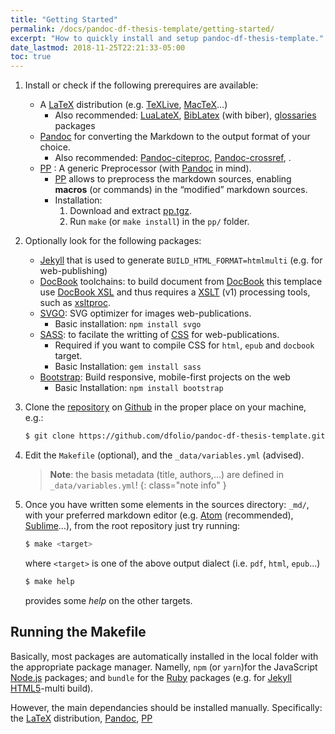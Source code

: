 ```yaml
---
title: "Getting Started"
permalink: /docs/pandoc-df-thesis-template/getting-started/
excerpt: "How to quickly install and setup pandoc-df-thesis-template."
date_lastmod: 2018-11-25T22:21:33-05:00
toc: true
---
```



1. Install or check if the following prerequires are available:
   - A [LaTeX] distribution (e.g. [TeXLive](http://www.tug.org/texlive/), [MacTeX](https://tug.org/mactex/)…)
     - Also recommended: [LuaLateX](http://www.luatex.org/), [BibLatex](https://github.com/plk/biblatex/) (with biber), [glossaries](http://www.ctan.org/pkg/glossaries/) packages
   - [Pandoc] for converting the Markdown to the output format of your choice.
     - Also recommended: [Pandoc-citeproc](https://github.com/jgm/pandoc-citeproc), [Pandoc-crossref](http://lierdakil.github.io/pandoc-crossref/), .
   - [PP](**mandatory**) : A generic Preprocessor (with [Pandoc] in mind).
     - [PP] allows to preprocess the markdown sources, enabling **macros** (or commands) in the “modified” markdown sources.
     - Installation:
       1. Download and extract [pp.tgz](https://cdsoft.fr/pp/pp.tgz).
       2. Run `make` (or `make install`) in the `pp/` folder.
2. Optionally look for the following packages:
   
   - [Jekyll] that is used to generate `BUILD_HTML_FORMAT=htmlmulti` (e.g. for web-publishing)
   - [DocBook] toolchains: to build document from [DocBook] this templace use [DocBook XSL](http://www.sagehill.net/book-description.html) and thus requires a [XSLT](https://www.w3.org/TR/xslt/) (v1) processing tools, such as [xsltproc](http://xmlsoft.org/XSLT/xsltproc.html).
   - [SVGO](https://github.com/svg/svgo): SVG optimizer for images web-publications.
     - Basic installation: `npm install svgo`
   - [SASS]: to facilate the writting of [CSS](https://www.w3schools.com/css/) for web-publications.
     - Required if you want to compile CSS for `html`, `epub` and `docbook` target.
     - Basic Installation: `gem install sass`
   - [Bootstrap](https://getbootstrap.com): Build responsive, mobile-first projects on the web
     - Basic Installation: `npm install bootstrap`
3. Clone the [repository](https://github.com/dfolio/pandoc-df-thesis-template) on [Github](https://github.com/) in the proper place on your machine, e.g.:

   ```sh
   $ git clone https://github.com/dfolio/pandoc-df-thesis-template.git
   ```
   
4. Edit the `Makefile` (optional), and the `_data/variables.yml` (advised).

    >  **Note**: the basis metadata (title, authors,...) are defined in `_data/variables.yml`!
    {: class="note info" }

5. Once you have written some elements in the sources directory:  `_md/`, with your preferred markdown editor (e.g. [Atom](https://atom.io) (recommended), [Sublime](https://www.sublimetext.com/)…), from the root repository just try running:

   ```sh
   $ make <target>
   ```

   where `<target>` is one of the above output dialect (i.e. `pdf`, `html`, `epub`…)

   ```sh
   $ make help
   ```
   
   provides some _help_ on the other targets. 

## Running the Makefile

Basically, most packages are automatically installed in the local folder with the appropriate package manager.
Namelly, 
`npm` (or `yarn`)for the JavaScript [Node.js] packages; and
`bundle` for the [Ruby] packages (e.g. for [Jekyll] [HTML5]-multi build).

However, the main dependancies should be installed manually.
Specifically: the [LaTeX] distribution, [Pandoc], [PP]


[Pandoc]: http://pandoc.org
[LaTeX]: http://www.latex-project.org/
[HTML5]: http://www.w3.org/TR/html5/
[EPUB]: http://idpf.org/epub
[DocBook]: http://docbook.org/
[odt]: http://en.wikipedia.org/wiki/OpenDocument
[docx]: https://en.wikipedia.org/wiki/Office_Open_XML
[pp]: https://cdsoft.fr/pp/
[Jekyll]: https://jekyllrb.com/
[SASS]: https://github.com/sass/ruby-sass
[Ruby]: https:/www.ruby-lang.org
[Node.js]: https://nodejs.org
